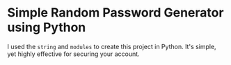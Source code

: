 # Simple Random Password Generator using Python

I used the `string` and `modules` to create this project in Python. It's simple, yet highly effective for securing your account.

